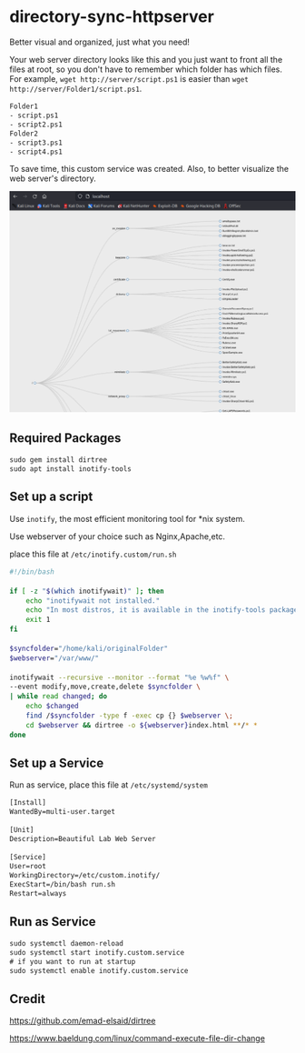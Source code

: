 # directory-sync-httpserver

Better visual and organized, just what you need!

Your web server directory looks like this and you just want to front all the files at root, so you don't have to remember which folder has which files. For example, `wget http://server/script.ps1` is easier than `wget http://server/Folder1/script.ps1`.

```
Folder1
- script.ps1
- script2.ps1
Folder2
- script3.ps1
- script4.ps1
```

To save time, this custom service was created.
Also, to better visualize the web server's directory.

![this](image.png)

## Required Packages

```
sudo gem install dirtree
sudo apt install inotify-tools
```

## Set up a script

Use `inotify`, the most efficient monitoring tool for *nix system.

Use webserver of your choice such as Nginx,Apache,etc. 

place this file at `/etc/inotify.custom/run.sh`


```bash
#!/bin/bash

if [ -z "$(which inotifywait)" ]; then
    echo "inotifywait not installed."
    echo "In most distros, it is available in the inotify-tools package."
    exit 1
fi

$syncfolder="/home/kali/originalFolder"
$webserver="/var/www/"

inotifywait --recursive --monitor --format "%e %w%f" \
--event modify,move,create,delete $syncfolder \
| while read changed; do
    echo $changed
    find /$syncfolder -type f -exec cp {} $webserver \;
    cd $webserver && dirtree -o ${webserver}index.html **/* *
done
```

## Set up a Service

Run as service, place this file at `/etc/systemd/system`

```
[Install]
WantedBy=multi-user.target

[Unit]
Description=Beautiful Lab Web Server

[Service]
User=root
WorkingDirectory=/etc/custom.inotify/
ExecStart=/bin/bash run.sh
Restart=always
```

## Run as Service

```
sudo systemctl daemon-reload
sudo systemctl start inotify.custom.service
# if you want to run at startup
sudo systemctl enable inotify.custom.service
```

## Credit

https://github.com/emad-elsaid/dirtree

https://www.baeldung.com/linux/command-execute-file-dir-change
